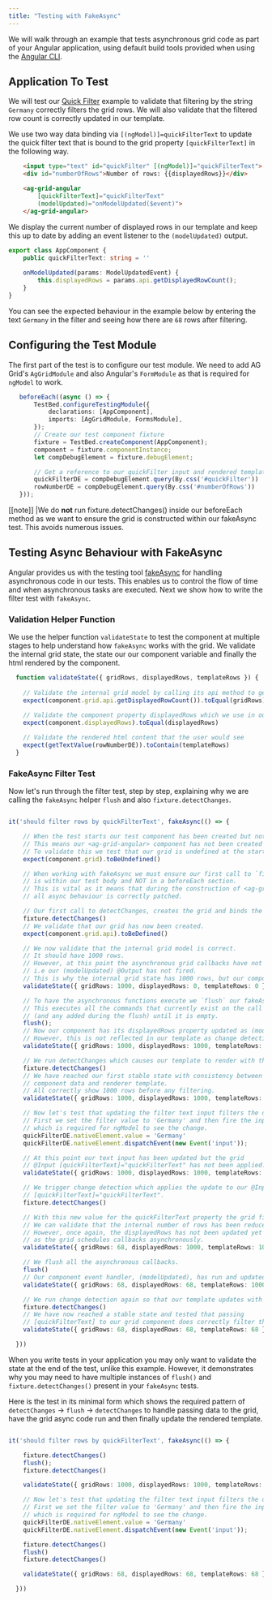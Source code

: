 ```yaml
---
title: "Testing with FakeAsync"
---
```


 We will walk through an example that tests asynchronous grid code as part of your Angular application,
 using default build tools provided when using the [Angular CLI](https://cli.angular.io/).

 ## Application To Test

We will test our [Quick Filter](/quick-filter) example to validate that filtering by the string `Germany` correctly filters the grid rows. We will also validate that the filtered row count is correctly updated in our template.

We use two way data binding via `[(ngModel)]=quickFilterText` to update the quick filter text that is bound to the grid property `[quickFilterText]` in the following way.

```html
    <input type="text" id="quickFilter" [(ngModel)]="quickFilterText">
    <div id="numberOfRows">Number of rows: {{displayedRows}}</div>

    <ag-grid-angular 
        [quickFilterText]="quickFilterText" 
        (modelUpdated)="onModelUpdated($event)">
    </ag-grid-angular>
```

We display the current number of displayed rows in our template and keep this up to date by adding an event listener to the `(modelUpdated)` output.

```ts
export class AppComponent {
    public quickFilterText: string = ''
 
    onModelUpdated(params: ModelUpdatedEvent) {
        this.displayedRows = params.api.getDisplayedRowCount();
    }
}
```

You can see the expected behaviour in the example below by entering the text `Germany` in the filter and seeing how there are `68` rows after filtering.

<grid-example title='Async Test' name='async-test' type='mixed' ></grid-example>


 ## Configuring the Test Module

 The first part of the test is to configure our test module. We need to add AG Grid's `AgGridModule` and also Angular's `FormModule` as that is required for `ngModel` to work.

 ```ts
    beforeEach((async () => {
        TestBed.configureTestingModule({
            declarations: [AppComponent],
            imports: [AgGridModule, FormsModule],
        });
        // Create our test component fixture
        fixture = TestBed.createComponent(AppComponent);
        component = fixture.componentInstance;
        let compDebugElement = fixture.debugElement;

        // Get a reference to our quickFilter input and rendered template
        quickFilterDE = compDebugElement.query(By.css('#quickFilter'))
        rowNumberDE = compDebugElement.query(By.css('#numberOfRows'))
    }));
 ```

[[note]]
|We do **not** run fixture.detectChanges() inside our beforeEach method as we want to ensure the grid is constructed within  our fakeAsync test. This avoids numerous issues.

 ## Testing Async Behaviour with FakeAsync

 Angular provides us with the testing tool [fakeAsync](https://angular.io/api/core/testing/fakeAsync) for handling asynchronous code in our tests. This enables us to control the flow of time and when asynchronous tasks are executed. Next we show how to write the filter test with `fakeAsync`.

### Validation Helper Function

We use the helper function `validateState` to test the component at multiple stages to help understand how `fakeAsync` works with the grid. We validate the internal grid state, the state our our component variable and finally the html rendered by the component.

```ts
  function validateState({ gridRows, displayedRows, templateRows }) {
    
    // Validate the internal grid model by calling its api method to get the row count
    expect(component.grid.api.getDisplayedRowCount()).toEqual(gridRows)
    
    // Validate the component property displayedRows which we use in our template
    expect(component.displayedRows).toEqual(displayedRows)

    // Validate the rendered html content that the user would see  
    expect(getTextValue(rowNumberDE)).toContain(templateRows)
  }
```

### FakeAsync Filter Test

Now let's run through the filter test, step by step, explaining why we are calling the `fakeAsync` helper `flush` and also `fixture.detectChanges`. 

```ts

it('should filter rows by quickFilterText', fakeAsync(() => {

    // When the test starts our test component has been created but not initialised.
    // This means our <ag-grid-angular> component has not been created or had data passed to it.
    // To validate this we test that our grid is undefined at the start of this test.
    expect(component.grid).toBeUndefined()

    // When working with fakeAsync we must ensure our first call to `fixture.detectChanges()`
    // is within our test body and NOT in a beforeEach section.
    // This is vital as it means that during the construction of <ag-grid-component>
    // all async behaviour is correctly patched.

    // Our first call to detectChanges, creates the grid and binds the component values to the grid via its @Inputs.
    fixture.detectChanges()
    // We validate that our grid has now been created.
    expect(component.grid.api).toBeDefined()

    // We now validate that the internal grid model is correct. 
    // It should have 1000 rows.
    // However, at this point the asynchronous grid callbacks have not run.
    // i.e our (modelUpdated) @Output has not fired.
    // This is why the internal grid state has 1000 rows, but our component and template still have 0 values.
    validateState({ gridRows: 1000, displayedRows: 0, templateRows: 0 })

    // To have the asynchronous functions execute we `flush` our fakeAsync test environment.
    // This executes all the commands that currently exist on the call stack,
    // (and any added during the flush) until it is empty.
    flush();
    // Now our component has its displayedRows property updated as (modelUpdated) executes.
    // However, this is not reflected in our template as change detection has not run.
    validateState({ gridRows: 1000, displayedRows: 1000, templateRows: 0 })

    // We run detectChanges which causes our template to render with the latest values in our component.
    fixture.detectChanges()
    // We have reached our first stable state with consistency between the internal grid model,
    // component data and renderer template.
    // All correctly show 1000 rows before any filtering.
    validateState({ gridRows: 1000, displayedRows: 1000, templateRows: 1000 })

    // Now let's test that updating the filter text input filters the data visible in the grid.
    // First we set the filter value to 'Germany' and then fire the input event
    // which is required for ngModel to see the change.
    quickFilterDE.nativeElement.value = 'Germany'
    quickFilterDE.nativeElement.dispatchEvent(new Event('input'));

    // At this point our text input has been updated but the grid 
    // @Input [quickFilterText]="quickFilterText" has not been applied.
    validateState({ gridRows: 1000, displayedRows: 1000, templateRows: 1000 })

    // We trigger change detection which applies the update to our @Input binding.
    // [quickFilterText]="quickFilterText".
    fixture.detectChanges()

    // With this new value for the quickFilterText property the grid filters its rows.
    // We can validate that the internal number of rows has been reduced to 68 for all the German rows.
    // However, once again, the displayedRows has not been updated yet
    // as the grid schedules callbacks asynchronously.
    validateState({ gridRows: 68, displayedRows: 1000, templateRows: 1000 })

    // We flush all the asynchronous callbacks.
    flush()
    // Our component event handler, (modelUpdated), has run and updated its displayedRows value.
    validateState({ gridRows: 68, displayedRows: 68, templateRows: 1000 })

    // We run change detection again so that our template updates with the latest value from our component.
    fixture.detectChanges()
    // We have now reached a stable state and tested that passing
    // [quickFilterText] to our grid component does correctly filter the rows.
    validateState({ gridRows: 68, displayedRows: 68, templateRows: 68 })

  }))

```

When you write tests in your application you may only want to validate the state at the end of the test, unlike this example. However, it demonstrates why you may need to have multiple instances of `flush()` and `fixture.detectChanges()` present in your `fakeAsync` tests.

Here is the test in its minimal form which shows the required pattern of `detectChanges` -> `flush` -> `detectChanges` to handle passing data to the grid, have the grid async code run and then finally update the rendered template.  

```ts

it('should filter rows by quickFilterText', fakeAsync(() => {

    fixture.detectChanges()
    flush();
    fixture.detectChanges()

    validateState({ gridRows: 1000, displayedRows: 1000, templateRows: 1000 })

    // Now let's test that updating the filter text input filters the data visible in the grid.
    // First we set the filter value to 'Germany' and then fire the input event
    // which is required for ngModel to see the change.
    quickFilterDE.nativeElement.value = 'Germany'
    quickFilterDE.nativeElement.dispatchEvent(new Event('input'));

    fixture.detectChanges()
    flush()
    fixture.detectChanges()

    validateState({ gridRows: 68, displayedRows: 68, templateRows: 68 })

  }))

```